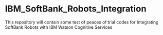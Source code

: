 # IBM_SoftBank_Robots_Integration
This repository will contain some test of peaces of trial codes for Integrating SoftBank Robots with IBM Watson Cognitive Services
